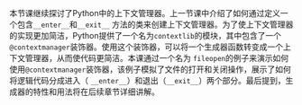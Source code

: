 本节课继续探讨了Python中的上下文管理器。上一节课中介绍了如何通过定义一个包含`__enter__`和`__exit__`
方法的类来创建上下文管理器。为了使上下文管理器的实现更加简洁，Python提供了一个名为`contextlib`的模块，其中包含了一个
`@contextmanager`装饰器。使用这个装饰器，可以将一个生成器函数转变成一个上下文管理器，从而使代码更简洁。本课通过一个名为
`fileopen`的例子来演示如何使用`@contextmanager`装饰器，该例子模拟了文件的打开和关闭操作，展示了如何将逻辑代码分成进入（
`__enter__`）和退出（`__exit__`）两个部分。最后提到，生成器的特性和用法将在后续章节详细讲解。